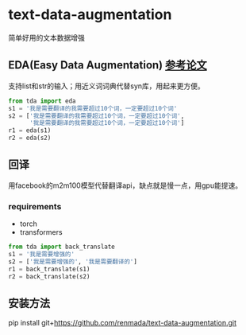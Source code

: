 # text-data-augmentation 
简单好用的文本数据增强

## EDA(Easy Data Augmentation) [参考论文](https://arxiv.org/abs/1901.11196v1)  
支持list和str的输入；用近义词词典代替syn库，用起来更方便。
```python
from tda import eda
s1 = '我是需要翻译的我需要超过10个词，一定要超过10个词'
s2 = ['我是需要翻译的我需要超过10个词，一定要超过10个词', 
      '我是需要翻译的我需要超过10个词，一定要超过10个词']
r1 = eda(s1)
r2 = eda(s2)
 ```

## 回译
用facebook的m2m100模型代替翻译api，缺点就是慢一点，用gpu能提速。
### requirements
- torch
- transformers

```python
from tda import back_translate
s1 = '我是需要增强的'
s2 = ['我是需要增强的', '我是需要翻译的']
r1 = back_translate(s1)
r2 = back_translate(s2)
 ```
## 安装方法  
pip install git+https://github.com/renmada/text-data-augmentation.git